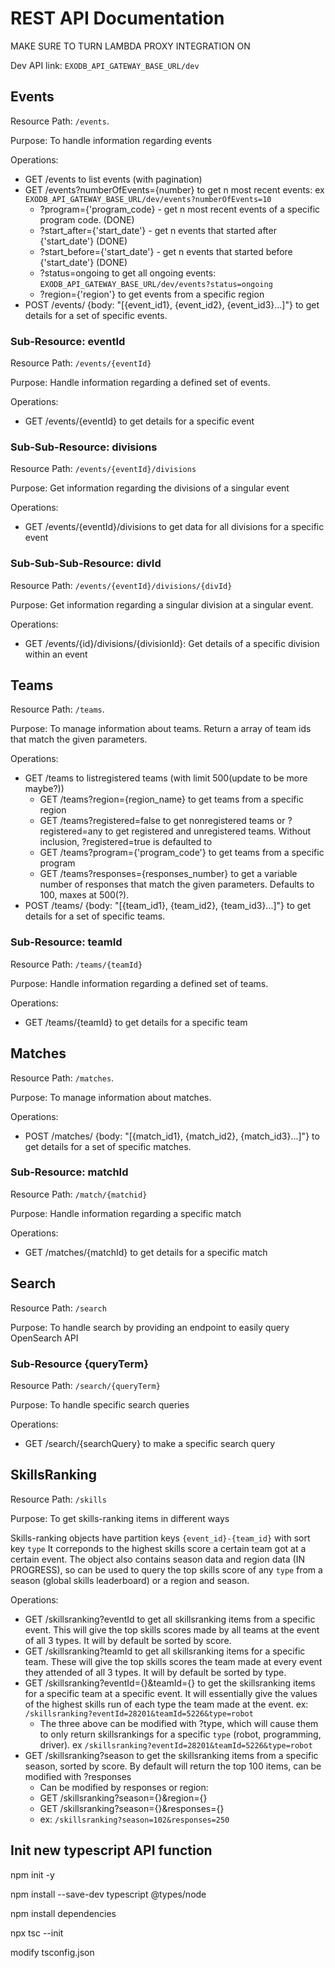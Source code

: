 # REST API Documentation

MAKE SURE TO TURN LAMBDA PROXY INTEGRATION ON

Dev API link: `EXODB_API_GATEWAY_BASE_URL/dev`

## Events

Resource Path: `/events`.

Purpose: To handle information regarding events

Operations:

- GET /events to list events (with pagination)
- GET /events?numberOfEvents={number} to get n most recent events:  ex `EXODB_API_GATEWAY_BASE_URL/dev/events?numberOfEvents=10`
  - ?program={'program_code} - get n most recent events of a specific program code. (DONE)
  - ?start_after={'start_date'} - get n events that started after {'start_date'} (DONE)
  - ?start_before={'start_date'} - get n events that started before {'start_date'} (DONE)
  - ?status=ongoing to get all ongoing events: `EXODB_API_GATEWAY_BASE_URL/dev/events?status=ongoing`
  - ?region={'region'} to get events from a specific region
- POST /events/ {body: "[{event_id1}, {event_id2}, {event_id3}...]"} to get details for a set of specific events.

### Sub-Resource: eventId

Resource Path: `/events/{eventId}`

Purpose: Handle information regarding a defined set of events.

Operations:

- GET /events/{eventId} to get details for a specific event

### Sub-Sub-Resource: divisions

Resource Path: `/events/{eventId}/divisions`

Purpose: Get information regarding the divisions of a singular event

Operations:

- GET /events/{eventId}/divisions to get data for all divisions for a specific event

### Sub-Sub-Sub-Resource: divId

Resource Path: `/events/{eventId}/divisions/{divId}`

Purpose: Get information regarding a singular division at a singular event.

Operations:

- GET /events/{id}/divisions/{divisionId}: Get details of a specific division within an event

## Teams

Resource Path: `/teams`.

Purpose: To manage information about teams. Return a array of team ids that match the given parameters.

Operations:

- GET /teams to listregistered teams (with limit 500(update to be more maybe?))
  - GET /teams?region={region_name} to get teams from a specific region
  - GET /teams?registered=false to get nonregistered teams or ?registered=any to get registered and unregistered teams. Without inclusion, ?registered=true is defaulted to
  - GET /teams?program={'program_code'} to get teams from a specific program
  - GET /teams?responses={responses_number} to get a variable number of responses that match the given parameters. Defaults to 100, maxes at 500(?).
- POST /teams/ {body: "[{team_id1}, {team_id2}, {team_id3}...]"} to get details for a set of specific teams.

### Sub-Resource: teamId

Resource Path: `/teams/{teamId}`

Purpose: Handle information regarding a defined set of teams.

Operations:

- GET /teams/{teamId} to get details for a specific team

## Matches

Resource Path: `/matches`.

Purpose: To manage information about matches.

Operations:

- POST /matches/ {body: "[{match_id1}, {match_id2}, {match_id3}...]"} to get details for a set of specific matches.

### Sub-Resource: matchId

Resource Path: `/match/{matchid}`

Purpose: Handle information regarding a specific match

Operations:

- GET /matches/{matchId} to get details for a specific match

## Search

Resource Path: `/search`

Purpose: To handle search by providing an endpoint to easily query OpenSearch API

### Sub-Resource {queryTerm}

Resource Path: `/search/{queryTerm}`

Purpose: To handle specific search queries

Operations:

- GET /search/{searchQuery} to make a specific search query

## SkillsRanking

Resource Path: `/skills`

Purpose: To get skills-ranking items in different ways

Skills-ranking objects have partition keys `{event_id}-{team_id}` with sort key `type`
It correponds to the highest skills score a certain team got at a certain event.
The object also contains season data and region data (IN PROGRESS), so can be used to query the top skills score of any `type` from a season (global skills leaderboard) or a region and season.

Operations:

- GET /skillsranking?eventId to get all skillsranking items from a specific event. This will give the top skills scores made by all teams at the event of all 3 types. It will by default be sorted by score.
- GET /skillsranking?teamId to get all skillsranking items for a specific team. These will give the top skills scores the team made at every event they attended of all 3 types. It will by default be sorted by type.
- GET /skillsranking?eventId={}&teamId={} to get the skillsranking items for a specific team at a specific event. It will essentially give the values of the highest skills run of each type the team made at the event. ex: `/skillsranking?eventId=28201&teamId=5226&type=robot`
  - The three above can be modified with ?type, which will cause them to only return skillsrankings for a specific `type` (robot, programming, driver). ex `/skillsranking?eventId=28201&teamId=5226&type=robot`
- GET /skillsranking?season to get the skillsranking items from a specific season, sorted by score. By default will return the top 100 items, can be modified with ?responses
  - Can be modified by responses or region:
  - GET /skillsranking?season={}&region={}
  - GET /skillsranking?season={}&responses={}
  - ex: `/skillsranking?season=102&responses=250`




## Init new typescript API function

npm init -y

npm install --save-dev typescript @types/node

npm install dependencies

npx tsc --init

modify tsconfig.json
